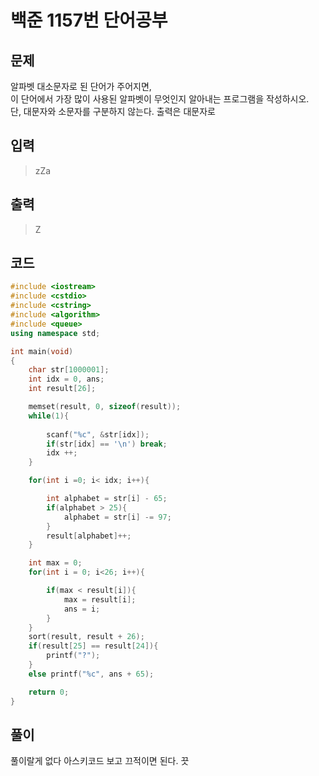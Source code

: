 # 백준 1157번 단어공부

## 문제
알파벳 대소문자로 된 단어가 주어지면, </br>
이 단어에서 가장 많이 사용된 알파벳이 무엇인지 알아내는 프로그램을 작성하시오. </br>
단, 대문자와 소문자를 구분하지 않는다. 출력은 대문자로</br>

## 입력
> zZa</br> 

## 출력
> Z</br>

## 코드
```c++
#include <iostream>
#include <cstdio>
#include <cstring>
#include <algorithm> 
#include <queue>
using namespace std;

int main(void)
{
    char str[1000001];
    int idx = 0, ans;
    int result[26];

    memset(result, 0, sizeof(result));
    while(1){
        
        scanf("%c", &str[idx]);
        if(str[idx] == '\n') break; 
        idx ++;
    }

    for(int i =0; i< idx; i++){

        int alphabet = str[i] - 65;
        if(alphabet > 25){
            alphabet = str[i] -= 97;
        }
        result[alphabet]++;
    }

    int max = 0; 
    for(int i = 0; i<26; i++){

        if(max < result[i]){
            max = result[i];
            ans = i;
        }
    }
    sort(result, result + 26);
    if(result[25] == result[24]){
        printf("?");
    }
    else printf("%c", ans + 65);

    return 0;
}
```
## 풀이
풀이랄게 없다 아스키코드 보고 끄적이면 된다. 끗
